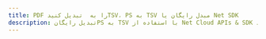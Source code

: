 ---title: PDF را به  تبدیل کنیدTSV، PS به TSV مبدل رایگان یا Net SDKdescription: تبدیل رایگانPS به TSV با استفاده از Net Cloud APIs & SDK همچنین اسناد PDF را در Cloud ایجاد، ویرایش و رندر کنید.---